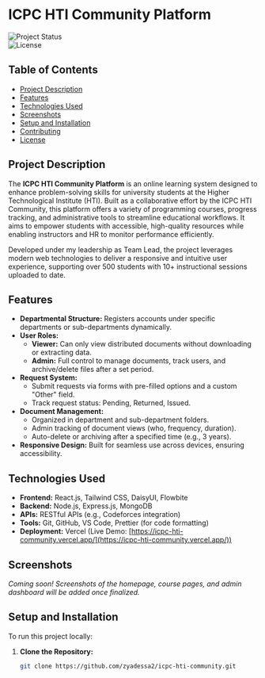 # ICPC HTI Community Platform

![Project Status](https://img.shields.io/badge/status-in%20development-yellow)  
![License](https://img.shields.io/badge/license-MIT-blue)

## Table of Contents
- [Project Description](#project-description)
- [Features](#features)
- [Technologies Used](#technologies-used)
- [Screenshots](#screenshots)
- [Setup and Installation](#setup-and-installation)
- [Contributing](#contributing)
- [License](#license)

## Project Description
The **ICPC HTI Community Platform** is an online learning system designed to enhance problem-solving skills for university students at the Higher Technological Institute (HTI). Built as a collaborative effort by the ICPC HTI Community, this platform offers a variety of programming courses, progress tracking, and administrative tools to streamline educational workflows. It aims to empower students with accessible, high-quality resources while enabling instructors and HR to monitor performance efficiently.

Developed under my leadership as Team Lead, the project leverages modern web technologies to deliver a responsive and intuitive user experience, supporting over 500 students with 10+ instructional sessions uploaded to date.

## Features
- **Departmental Structure:** Registers accounts under specific departments or sub-departments dynamically.
- **User Roles:**
  - **Viewer:** Can only view distributed documents without downloading or extracting data.
  - **Admin:** Full control to manage documents, track users, and archive/delete files after a set period.
- **Request System:**
  - Submit requests via forms with pre-filled options and a custom "Other" field.
  - Track request status: Pending, Returned, Issued.
- **Document Management:**
  - Organized in department and sub-department folders.
  - Admin tracking of document views (who, frequency, duration).
  - Auto-delete or archiving after a specified time (e.g., 3 years).
- **Responsive Design:** Built for seamless use across devices, ensuring accessibility.

## Technologies Used
- **Frontend:** React.js, Tailwind CSS, DaisyUI, Flowbite
- **Backend:** Node.js, Express.js, MongoDB
- **APIs:** RESTful APIs (e.g., Codeforces integration)
- **Tools:** Git, GitHub, VS Code, Prettier (for code formatting)
- **Deployment:** Vercel (Live Demo: [https://icpc-hti-community.vercel.app/](https://icpc-hti-community.vercel.app/))

## Screenshots
*Coming soon! Screenshots of the homepage, course pages, and admin dashboard will be added once finalized.*

## Setup and Installation
To run this project locally:

1. **Clone the Repository:**
   ```bash
   git clone https://github.com/zyadessa2/icpc-hti-community.git
